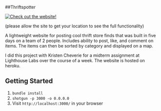 ##Thriftspotter

[![Check out the website!](http://www.coolblackattire.com/wp-content/uploads/2015/08/check-it-out-button-300x71.png  
)](https://damp-mountain-53843.herokuapp.com/)

(please allow the site to get your location to see the full functionality)

A lightweight website for posting cool thrift store finds that was built in five days on a team of 2 people. Includes ability to post, like, and comment on items. The items can then be sorted by category and displayed on a map.

I did this project with Kristen Cheverie for a midterm assignment at Lighthouse Labs over the course of a week. The website is hosted on heroku.

## Getting Started

1. `bundle install`
2. `shotgun -p 3000 -o 0.0.0.0`
3. Visit `http://localhost:3000/` in your browser
